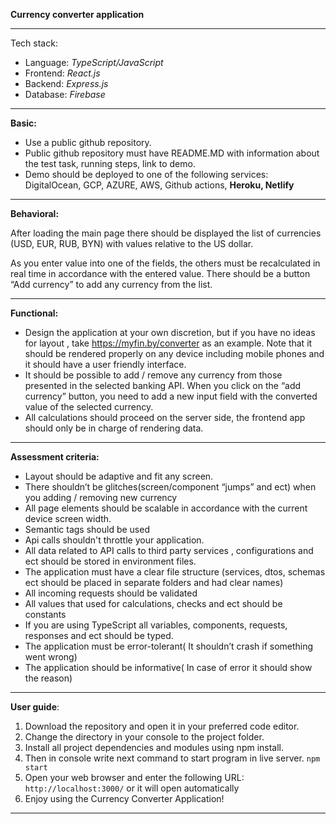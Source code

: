 **Currency converter application**

**********
Tech stack:

* Language: *TypeScript/JavaScript*
* Frontend: *React.js*
* Backend: *Express.js*
* Database: *Firebase*

**********
**Basic:**

* Use a public github repository.
* Public github repository must have README.MD with information about the test task,
  running steps, link to demo.
* Demo should be deployed to one of the following services: DigitalOcean, GCP, AZURE,
  AWS, Github actions, **Heroku, Netlify**
**********
**Behavioral:**

After loading the main page there should be displayed the list of currencies (USD, EUR,
RUB, BYN) with values relative to the US dollar.

As you enter value into one of the fields, the others must be recalculated in real time in
accordance with the entered value. There should be a button “Add currency” to add any
currency from the list.
**********
**Functional:**

* Design the application at your own discretion, but if you have no ideas for layout , take
  https://myfin.by/converter as an example. Note that it should be rendered properly on
  any device including mobile phones and it should have a user friendly interface.
* It should be possible to add / remove any currency from those presented in the selected
  banking API. When you click on the “add currency” button, you need to add a new input
  field with the converted value of the selected currency.
* All calculations should proceed on the server side, the frontend app should only be in
  charge of rendering data.
**********
**Assessment criteria:**

* Layout should be adaptive and fit any screen.
* There shouldn’t be glitches(screen/component “jumps” and ect) when you adding /
  removing new currency
* All page elements should be scalable in accordance with the current device screen
  width.
* Semantic tags should be used
* Api calls shouldn't throttle your application.
* All data related to API calls to third party services , configurations and ect should be
  stored in environment files.
* The application must have a clear file structure (services, dtos, schemas ect should be
  placed in separate folders and had clear names)
* All incoming requests should be validated
* All values that used for calculations, checks and ect should be constants
* If you are using TypeScript all variables, components, requests, responses and ect
  should be typed.
* The application must be error-tolerant( It shouldn’t crash if something went wrong)
* The application should be informative( In case of error it should show the reason)
**********
**User guide**:
1. Download the repository and open it in your preferred code editor.
2. Change the directory in your console to the project folder.
3. Install all project dependencies and modules using npm install.
4. Then in console write next command to start program in live server. `npm start`
5. Open your web browser and enter the following URL: `http://localhost:3000/` or it will open automatically
6. Enjoy using the Currency Converter Application!
**********

